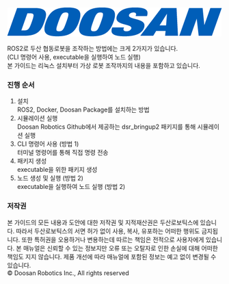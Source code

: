 
![Alt text](image/ci-img01-2022.png)
<!--
<img src="image/ci-img01-2022.png" width="650" height="400" />
-->

ROS2로 두산 협동로봇을 조작하는 방법에는 크게 2가지가 있습니다.  
(CLI 명령어 사용, executable을 실행하여 노드 실행)  
본 가이드는 리눅스 설치부터 가상 로봇 조작까지의 내용을 포함하고 있습니다.  

### 진행 순서
1. 설치<br/>
ROS2, Docker, Doosan Package를 설치하는 방법
2. 시뮬레이션 실행<br/>
Doosan Robotics Github에서 제공하는 dsr_bringup2 패키지를 통해 시뮬레이션 실행
3. CLI 명령어 사용 (방법 1)<br/>
터미널 명령어를 통해 직접 명령 전송
4. 패키지 생성<br/>
executable을 위한 패키지 생성
5. 노드 생성 및 실행 (방법 2)<br/>
executable을 실행하여 노드 실행 (방법 2)


### 저작권
본 가이드의 모든 내용과 도안에 대한 저작권 및 지적재산권은 두산로보틱스에 있습니다. 따라서 두산로보틱스의 서면 허가 없이 사용, 복사, 유포하는 어떠한 행위도 금지됩니다. 또한 특허권을 오용하거나 변용하는데 따르는 책임은 전적으로 사용자에게 있습니다. 본 매뉴얼은 신뢰할 수 있는 정보지만 오류 또는 오탈자로 인한 손실에 대해 어떠한 책임도 지지 않습니다. 제품 개선에 따라 매뉴얼에 포함된 정보는 예고 없이 변경될 수 있습니다.  
© Doosan Robotics Inc., All rights reserved
